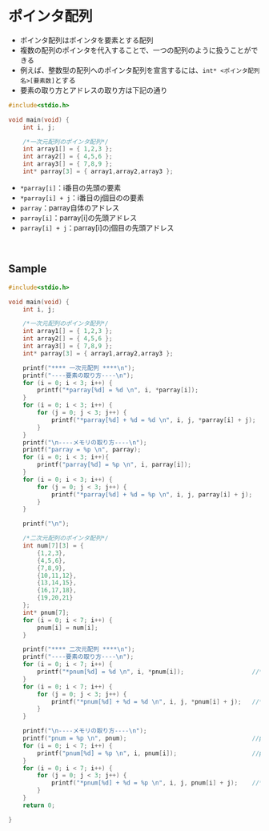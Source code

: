 # ポインタ配列
- ポインタ配列はポインタを要素とする配列
- 複数の配列のポインタを代入することで、一つの配列のように扱うことができる
- 例えば、整数型の配列へのポインタ配列を宣言するには、`int* <ポインタ配列名>[要素数]`とする
- 要素の取り方とアドレスの取り方は下記の通り
```c
#include<stdio.h>

void main(void) {
	int i, j;

	/*一次元配列のポインタ配列*/
	int array1[] = { 1,2,3 };
	int array2[] = { 4,5,6 };
	int array3[] = { 7,8,9 };
	int* parray[3] = { array1,array2,array3 };
```
- `*parray[i]`：i番目の先頭の要素
- `*parray[i] + j`：i番目のj個目のの要素
- `parray`：parray自体のアドレス
- `parray[i]`：parray[i]の先頭アドレス
- `parray[i] + j`：parray[i]のj個目の先頭アドレス
  
<br>
  
## Sample
```c
#include<stdio.h>

void main(void) {
	int i, j;

	/*一次元配列のポインタ配列*/
	int array1[] = { 1,2,3 };
	int array2[] = { 4,5,6 };
	int array3[] = { 7,8,9 };
	int* parray[3] = { array1,array2,array3 };

	printf("**** 一次元配列 ****\n");
	printf("----要素の取り方----\n");
	for (i = 0; i < 3; i++) {
		printf("*parray[%d] = %d \n", i, *parray[i]);					//*parray[i]のi番目の先頭の要素
	}
	for (i = 0; i < 3; i++) {
		for (j = 0; j < 3; j++) {
			printf("*parray[%d] + %d = %d \n", i, j, *parray[i] + j);	//*parray[i]+jのi番目のj個目の要素
		}
	}
	printf("\n----メモリの取り方----\n");
	printf("parray = %p \n", parray);									//parray自体の先頭アドレス
	for (i = 0; i < 3; i++){
		printf("parray[%d] = %p \n", i, parray[i]);						//parray[i]の先頭アドレス
	}
	for (i = 0; i < 3; i++) {
		for (j = 0; j < 3; j++) {
			printf("*parray[%d] + %d = %p \n", i, j, parray[i] + j);	//*parray[i]+jのi番目のj個目の要素のアドレス
		}
	}

	printf("\n");

	/*二次元配列のポインタ配列*/
	int num[7][3] = {
		{1,2,3},
		{4,5,6},
		{7,8,9},
		{10,11,12},
		{13,14,15},
		{16,17,18},
		{19,20,21}
	};
	int* pnum[7];
	for (i = 0; i < 7; i++) {
		pnum[i] = num[i];
	}

	printf("**** 二次元配列 ****\n");
	printf("----要素の取り方----\n");
	for (i = 0; i < 7; i++) {
		printf("*pnum[%d] = %d \n", i, *pnum[i]);					//*pnum[i]のi番目の先頭の要素
	}
	for (i = 0; i < 7; i++) {
		for (j = 0; j < 3; j++) {
			printf("*pnum[%d] + %d = %d \n", i, j, *pnum[i] + j);	//*pnum[i]+jのi番目のj個目の要素
		}
	}

	printf("\n----メモリの取り方----\n");
	printf("pnum = %p \n", pnum);									//pnum自体の先頭アドレス
	for (i = 0; i < 7; i++) {
		printf("pnum[%d] = %p \n", i, pnum[i]);						//pnum[i]の先頭アドレス
	}
	for (i = 0; i < 7; i++) {
		for (j = 0; j < 3; j++) {
			printf("*pnum[%d] + %d = %p \n", i, j, pnum[i] + j);	//*pnum[i]+jのi番目のj個目の要素のアドレス
		}
	}
	return 0;

}
```
